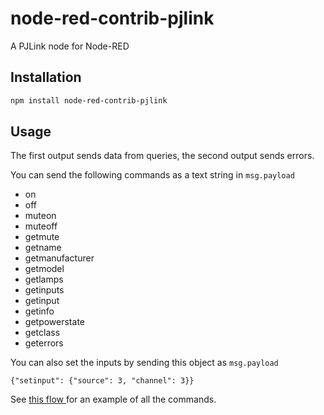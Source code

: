 # node-red-contrib-pjlink
A PJLink node for Node-RED

## Installation

```bash 
npm install node-red-contrib-pjlink
```

## Usage

The first output sends data from queries, the second output sends errors.

You can send the following commands as a text string in <code>msg.payload</code>

- on
- off
- muteon
- muteoff
- getmute
- getname
- getmanufacturer
- getmodel
- getlamps
- getinputs
- getinput
- getinfo
- getpowerstate
- getclass
- geterrors


You can also set the inputs by sending this object as <code>msg.payload</code>

<code>{"setinput": {"source": 3, "channel": 3}}</code>

See <a href="http://flows.nodered.org/flow/f9b28307c3841f6ef1e6">this flow </a>for an example of all the commands.